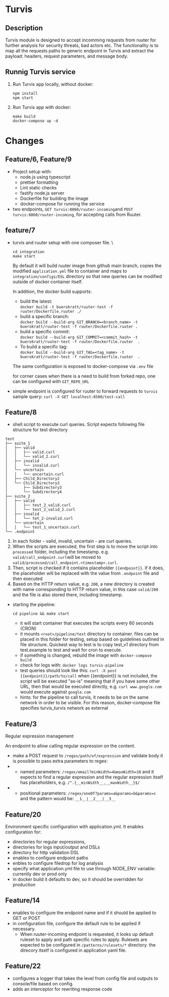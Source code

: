 # Turvis

## Description
Turvis module is designed to accept incomming requests from ruuter for further analysis for security threats, bad actors etc.
The functionality is to map all the requests paths to generic endpoint in Turvis and extract the payload: headers, request parameters, and message body.

## Runnig Turvis service
1. Run Turvis app locally, without docker:
   ```
   npm install
   npm start
   ```
2. Run Turvis app with docker:
   ```
   make build
   docker-compose up -d
   ```

# Changes
## Feature/6, Feature/9
- Project setup with: 
  - node.js using typescript
  - prettier formatting
  - Lint static checks
  - fastify node.js server
  - Dockerfile for building the image
  - docker-compose for running the service
- two endpoints, `GET turvis:8060/ruuter-incoming`and `POST turvis:8060/ruuter-incoming`, for accepting calls from Ruuter.

## feature/7
- turvis and ruuter setup with one composer file. \
   ```
   cd integration
   make start
   ```
   By default it will build ruuter image from github main branch, copies the modified `application.yml` file to container and maps to `integration/configs/DSL` directory so that new queries can be modified outside of docker container itself.

   In addition, the docker build supports:

   - build the latest: \
   `docker build -t buerokratt/ruuter-test -f ruuter/Dockerfile.ruuter ./`
   -  build a specific branch: \
   `docker build --build-arg GIT_BRANCH=<branch_name> -t buerokratt/ruuter-test -f ruuter/Dockerfile.ruuter .`
   - build a specific commit: \
   `docker build --build-arg GIT_COMMIT=<commit_hash> -t buerokratt/ruuter-test -f ruuter/Dockerfile.ruuter  .`
   - To build a specific tag: \
   `docker build --build-arg GIT_TAG=<tag_name> -t buerokratt/ruuter-test -f ruuter/Dockerfile.ruuter  .`

   The same configuration is exposed to docker-compose via `.env` file

   for corner cases when there is a need to build from forked repo, one can be configured with `GIT_REPO_URL`

- simple endpoint is configured for ruuter to forward requests to `turvis` \
  sample query: `curl -X GET localhost:8500/test-call`

## Feature/8
- shell script to execute curl queries. Script expects following file structure for test directory
```
test
├── suite_1
│   ├── valid
│   │   ├── valid.curl
│   │   └── valid_2.curl
│   ├── invalid
│   │   └── invalid.curl
│   └── uncertain
│   │   └── uncertain.curl
│   ├── Child_Directory2
│   └── Child_Directory3
│       ├── Subdirectory3
│       └── Subdirectory4
├── suite_2
│   ├── valid
│   │   ├── test_2_valid.curl
│   │   └── test_2_valid_2.curl
│   ├── invalid
│   │   └── tet_2-invalid.curl
│   └── uncertain
│   │   └── test_1_uncertain.curl
└── .endpoint
```
1. In each folder - valid, invalid, uncertain - are curl queries.
2.  When the scripts are executed, the first step is to move the script into `processed` folder, including the timestamp. e.g. `valid/call_endpoint.curl`will be moved to `valid/processed/call_endpoint.<timestamp>.curl`. 
3.  Then, script is checked if it contains placeholder `{{endpoint}}`. if it does, the placeholder will be replaced with the value from `.endpoint` file and then executed
4.  Based on the HTTP return value, e.g. `200`, a new directory is created with name corresponding to HTTP return value, in this case `valid/200` and the file is also stored there, including timestamp.

- starting the pipeline:
  ```
  cd pipeline && make start 
  ```
  -  it will start container that executes the scripts every 60 seconds (CRON)
  -  it mounts `<root>/pipeline/test` directory to container. files can be placed in this folder for testing, setup based on guidelines outlined in file structure. Quickest way to test is to copy test_v1 directory from test.example to test and wait for cron to execute.
  -  if something is changed, rebuild the image with `docker-compose build`
  -  check for logs with: `docker logs turvis-pipeline`
  -  test queries should look like this:
  `curl -X post {{endpoint}}/path/to/call`
  when {{endpoint}} is not included, the script will be executed "as-is" meaning that if you have some other URL, then that would be executed directly, e.g. `curl www.google.com` would execute against `google.com`
  - hints: for the pipeline to call turvis, it needs to be on the same network in order to be visible. For this reason, docker-compose file specifies turvis_turvis network as external


## Feature/3
Regular expression management

An endpoint to allow calling regular expression on the content.

- make a POST request to `/regex/path/of/expression` and validate body
it is possible to pass extra parameters to regex:
- - named parameters:
   `/regex/email?minWidth=4&maxWidth=10` and it expects to find a regular expression and the regular expression itself has placeholders, e.g.
   `/^.{__minWidth__,__maxWidth__}$/`
- - positional parameters:
   `/regex/oneOf?params=a&params=b&params=c` and the pattern would be:
   `__1__|__2___|__3__` 

## Feature/20
Environment specific configuration with application.yml. It enables configuration for:
- directories for regular expressions, 
- directories for logs input/output and DSLs
- directory for http validation DSL
- enables to configure endpoint paths
- enbles to configure filedrop for log analysis
- specify what application.yml file to use through NODE_ENV variable: currently dev or prod only
- in docker build it defaults to dev, so it should be overridden for production

## Feature/14
- enables to configure the endpoint name and if it should be applied to GET or POST
- in configuration file, configure the default rule to be applied if necessary.
  - When ruuter-incoming endpoint is requested, it looks up default ruleset to apply and path specific rules to apply.
   Rulesets are expected to be configured in `/patterns/rulesets/*` directory. the direcory itself is configured
   in application yaml file.

## Feature/22
- configures a logger that takes the level from config file and outputs to console/file based on config.
- adds an interceptor for rewriting response code
